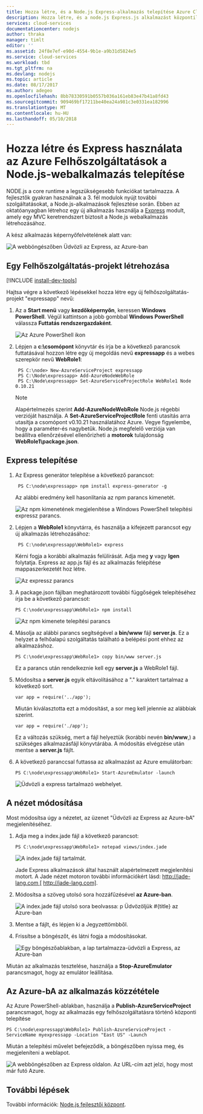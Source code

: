 ```yaml
---
title: Hozza létre, és a Node.js Express-alkalmazás telepítése Azure Cloud Services csomag
description: Hozza létre, és a node.js Express.js alkalmazást központilag az Azure Cloud Services csomag
services: cloud-services
documentationcenter: nodejs
author: thraka
manager: timlt
editor: ''
ms.assetid: 24f8e7ef-e90d-4554-9b1e-a9b31d5824e5
ms.service: cloud-services
ms.workload: tbd
ms.tgt_pltfrm: na
ms.devlang: nodejs
ms.topic: article
ms.date: 08/17/2017
ms.author: adegeo
ms.openlocfilehash: 8bb78330591b0557b036a161eb83e47b41a8fd43
ms.sourcegitcommit: 909469bf17211be40ea24a981c3e0331ea182996
ms.translationtype: MT
ms.contentlocale: hu-HU
ms.lasthandoff: 05/10/2018
---
```

# <a name="build-and-deploy-a-nodejs-web-application-using-express-on-an-azure-cloud-services"></a>Hozza létre és Express használata az Azure Felhőszolgáltatások a Node.js-webalkalmazás telepítése

NODE.js a core runtime a legszükségesebb funkciókat tartalmazza.
A fejlesztők gyakran használnak a 3. fél modulok nyújt további szolgáltatásokat, a Node.js-alkalmazások fejlesztése során. Ebben az oktatóanyagban létrehoz egy új alkalmazás használja a [Express](https://github.com/expressjs/express) modult, amely egy MVC keretrendszert biztosít a Node.js webalkalmazás létrehozásához.

A kész alkalmazás képernyőfelvételének alatt van:

![A webböngészőben Üdvözli az Express, az Azure-ban](./media/cloud-services-nodejs-develop-deploy-express-app/node36.png)

## <a name="create-a-cloud-service-project"></a>Egy Felhőszolgáltatás-projekt létrehozása
[!INCLUDE [install-dev-tools](../../includes/install-dev-tools.md)]

Hajtsa végre a következő lépésekkel hozza létre egy új felhőszolgáltatás-projekt "expressapp" nevű:

1. Az a **Start menü** vagy **kezdőképernyőn**, keressen **Windows PowerShell**. Végül kattintson a jobb gombbal **Windows PowerShell** válassza **Futtatás rendszergazdaként**.
   
    ![Az Azure PowerShell ikon](./media/cloud-services-nodejs-develop-deploy-express-app/azure-powershell-start.png)
2. Lépjen a **c:\\csomópont** könyvtár és írja be a következő parancsok futtatásával hozzon létre egy új megoldás nevű **expressapp** és a webes szerepkör nevű **WebRole1**:
   
        PS C:\node> New-AzureServiceProject expressapp
        PS C:\Node\expressapp> Add-AzureNodeWebRole
        PS C:\Node\expressapp> Set-AzureServiceProjectRole WebRole1 Node 0.10.21
   
    > [!NOTE]
    > Alapértelmezés szerint **Add-AzureNodeWebRole** Node.js régebbi verzióját használja. A **Set-AzureServiceProjectRole** fenti utasítás arra utasítja a csomópont v0.10.21 használatához Azure.  Vegye figyelembe, hogy a paraméter-és nagybetűk.  Node.js megfelelő verziója van beállítva ellenőrzésével ellenőrizheti a **motorok** tulajdonság **WebRole1\package.json**.
    > 
    > 

## <a name="install-express"></a>Express telepítése
1. Az Express generátor telepítése a következő parancsot:
   
        PS C:\node\expressapp> npm install express-generator -g
   
    Az alábbi eredmény kell hasonlítania az npm parancs kimenetét. 
   
    ![Az npm kimenetének megjelenítése a Windows PowerShell telepítési expressz parancs.](./media/cloud-services-nodejs-develop-deploy-express-app/express-g.png)
2. Lépjen a **WebRole1** könyvtárra, és használja a kifejezett parancsot egy új alkalmazás létrehozásához:
   
        PS C:\node\expressapp\WebRole1> express
   
    Kérni fogja a korábbi alkalmazás felülírását. Adja meg **y** vagy **Igen** folytatja. Express az app.js fájl és az alkalmazás felépítése mappaszerkezetét hoz létre.
   
    ![Az expressz parancs](./media/cloud-services-nodejs-develop-deploy-express-app/node23.png)
3. A package.json fájlban meghatározott további függőségek telepítéséhez írja be a következő parancsot:
   
       PS C:\node\expressapp\WebRole1> npm install
   
   ![Az npm kimenete telepítési parancs](./media/cloud-services-nodejs-develop-deploy-express-app/node26.png)
4. Másolja az alábbi parancs segítségével a **bin/www** fájl **server.js**. Ez a helyzet a felhőalapú szolgáltatás található a belépési pont ehhez az alkalmazáshoz.
   
       PS C:\node\expressapp\WebRole1> copy bin/www server.js
   
   Ez a parancs után rendelkeznie kell egy **server.js** a WebRole1 fájl.
5. Módosítsa a **server.js** egyik eltávolításához a "." karaktert tartalmaz a következő sort.
   
       var app = require('../app');
   
   Miután kiválasztotta ezt a módosítást, a sor meg kell jelennie az alábbiak szerint.
   
       var app = require('./app');
   
   Ez a változás szükség, mert a fájl helyeztük (korábbi nevén **bin/www**,) a szükséges alkalmazásfájl könyvtárába. A módosítás elvégzése után mentse a **server.js** fájlt.
6. A következő paranccsal futtassa az alkalmazást az Azure emulátorban:
   
       PS C:\node\expressapp\WebRole1> Start-AzureEmulator -launch
   
    ![Üdvözli a express tartalmazó webhelyet.](./media/cloud-services-nodejs-develop-deploy-express-app/node28.png)

## <a name="modifying-the-view"></a>A nézet módosítása
Most módosítsa úgy a nézetet, az üzenet "Üdvözli az Express az Azure-bA" megjelenítéséhez.

1. Adja meg a index.jade fájl a következő parancsot:
   
       PS C:\node\expressapp\WebRole1> notepad views/index.jade
   
   ![A index.jade fájl tartalmát.](./media/cloud-services-nodejs-develop-deploy-express-app/getting-started-19.png)
   
   Jade Express alkalmazások által használt alapértelmezett megjelenítési motort. A Jade nézet motoron további információkért lásd: [ http://jade-lang.com ] [ http://jade-lang.com].
2. Módosítsa a szöveg utolsó sora hozzáfűzésével **az Azure-ban**.
   
   ![A index.jade fájl utolsó sora beolvassa: p Üdvözöljük \#{title} az Azure-ban](./media/cloud-services-nodejs-develop-deploy-express-app/node31.png)
3. Mentse a fájlt, és lépjen ki a Jegyzettömbből.
4. Frissítse a böngészőt, és látni fogja a módosításokat.
   
   ![Egy böngészőablakban, a lap tartalmazza-üdvözli a Express, az Azure-ban](./media/cloud-services-nodejs-develop-deploy-express-app/node32.png)

Miután az alkalmazás tesztelése, használja a **Stop-AzureEmulator** parancsmagot, hogy az emulátor leállítása.

## <a name="publishing-the-application-to-azure"></a>Az Azure-bA az alkalmazás közzététele
Az Azure PowerShell-ablakban, használja a **Publish-AzureServiceProject** parancsmagot, hogy az alkalmazás egy felhőszolgáltatásra történő központi telepítése

    PS C:\node\expressapp\WebRole1> Publish-AzureServiceProject -ServiceName myexpressapp -Location "East US" -Launch

Miután a telepítési művelet befejeződik, a böngészőben nyissa meg, és megjeleníteni a weblapot.

![A webböngészőben az Express oldalon. Az URL-cím azt jelzi, hogy most már futó Azure.](./media/cloud-services-nodejs-develop-deploy-express-app/node36.png)

## <a name="next-steps"></a>További lépések
További információk: [Node.js fejlesztői központ](/develop/nodejs/).

[Node.js Web Application]: http://www.windowsazure.com/develop/nodejs/tutorials/getting-started/
[Express]: http://expressjs.com/
[http://jade-lang.com]: http://jade-lang.com


